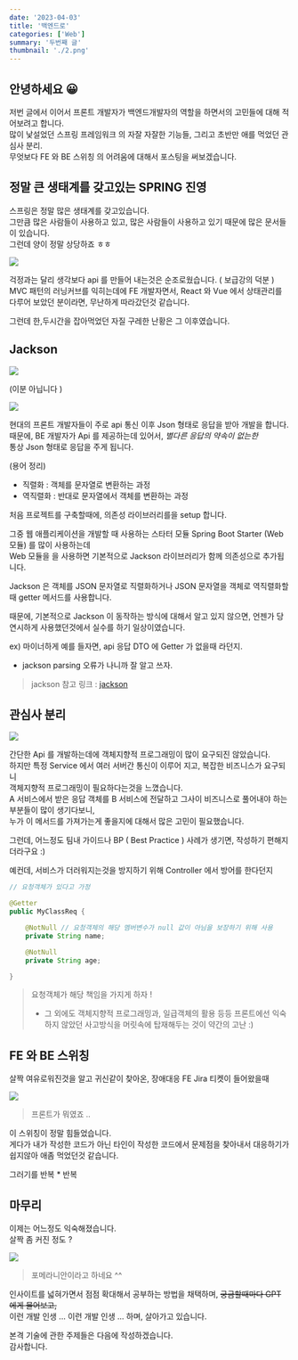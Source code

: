```yaml
---
date: '2023-04-03'
title: '백엔드로'
categories: ['Web']
summary: '두번째 글'
thumbnail: './2.png'
---
```


## 안녕하세요 😀<br/>

저번 글에서 이어서 프론트 개발자가 백엔드개발자의 역할을 하면서의 고민들에 대해 적어보려고 합니다. <br/>
많이 낯설었던 스프링 프레임워크 의 자잘 자잘한 기능들, 그리고 초반만 애를 먹었던 관심사 분리. <br/>
무엇보다 FE 와 BE 스위칭 의 어려움에 대해서 포스팅을 써보겠습니다. <br/>

## 정말 큰 생태계를 갖고있는 SPRING 진영

스프링은 정말 많은 생태계를 갖고있습니다. <br/>
그만큼 많은 사람들이 사용하고 있고, 많은 사람들이 사용하고 있기 때문에 많은 문서들이 있습니다. <br/>
그런데 양이 정말 상당하죠 ㅎㅎ <br/>

![](images/4d440238.png)

걱정과는 달리 생각보다 api 를 만들어 내는것은 순조로웠습니다. ( 보급강의 덕분 ) <br/>
MVC 패턴의 러닝커브를 익히는데에 FE 개발자면서, React 와 Vue 에서 상태관리를 다루어 보았던 분이라면, 무난하게 따라갔던것 같습니다. <br/>

그런데 한,두시간을 잡아먹었던 자질 구레한 난황은 그 이후였습니다. <br/>

## Jackson

![](images/7b727d5c.png)

(이분 아닙니다 )

![](images/0d34d411.png)

현대의 프론트 개발자들이 주로 api 통신 이후 Json 형태로 응답을 받아 개발을 합니다. <br/>
때문에, BE 개발자가 Api 를 제공하는데 있어서, _별다른 응답의 약속이 없는한_ <br/>
통상 Json 형태로 응답을 주게 됩니다. <br/>

(용어 정리) <br/>

- 직렬화 : 객체를 문자열로 변환하는 과정
- 역직렬화 : 반대로 문자열에서 객체를 변환하는 과정

처음 프로젝트를 구축할때에, 의존성 라이브러리를을 setup 합니다. <br/>

그중 웹 애플리케이션을 개발할 때 사용하는 스타터 모듈 Spring Boot Starter (Web 모듈) 를 많이 사용하는데 <br/>
Web 모듈을 을 사용하면 기본적으로 Jackson 라이브러리가 함께 의존성으로 추가됩니다.

Jackson 은 객체를 JSON 문자열로 직렬화하거나 JSON 문자열을 객체로 역직렬화할 때 getter 메서드를 사용합니다.

때문에, 기본적으로 Jackson 이 동작하는 방식에 대해서 알고 있지 않으면, 언젠가 당연시하게 사용했던것에서 실수를 하기 일상이였습니다. <br/>

ex) 마이너하게 예를 들자면, api 응답 DTO 에 Getter 가 없을때 라던지.

- jackson parsing 오류가 나니까 잘 알고 쓰자.

> jackson 참고 링크 : [jackson](https://mommoo.tistory.com/83)

## 관심사 분리

![](images/351128d7.png)

간단한 Api 를 개발하는데에 객체지향적 프로그래밍이 많이 요구되진 않았습니다. <br/>
하지만 특정 Service 에서 여러 서버간 통신이 이루어 지고, 복잡한 비즈니스가 요구되니 <br/>
객체지향적 프로그래밍이 필요하다는것을 느꼈습니다. <br/>
A 서비스에서 받은 응답 객체를 B 서비스에 전달하고 그사이 비즈니스로 풀어내야 하는 부분들이 많이 생기다보니, <br/>
누가 이 메서드를 가져가는게 좋을지에 대해서 많은 고민이 필요했습니다.

그런데, 어느정도 팀내 가이드나 BP ( Best Practice ) 사례가 생기면, 작성하기 편해지더라구요 :)

예컨데, 서비스가 더러워지는것을 방지하기 위해 Controller 에서 방어를 한다던지

```java
// 요청객체가 있다고 가정

@Getter
public MyClassReq {

    @NotNull // 요청객체의 해당 멤버변수가 null 값이 아님을 보장하기 위해 사용
    private String name;

    @NotNull
    private String age;

}
```

> 요청객체가 해당 책임을 가지게 하자 ! <br/>
>
> - 그 외에도 객체지향적 프로그래밍과, 일급객체의 활용 등등 프론트에선 익숙하지 않았던 사고방식을 머릿속에 탑재해두는 것이 약간의 고난 :)<br/>

## FE 와 BE 스위칭

살짝 여유로워진것을 알고 귀신같이 찾아온, 장애대응 FE Jira 티켓이 들어왔을때

![](images/0cec6634.png)

> 프론트가 뭐였죠 ..

이 스위칭이 정말 힘들었습니다. <br/>
게다가 내가 작성한 코드가 아닌 타인이 작성한 코드에서 문제점을 찾아내서 대응하기가 쉽지않아 애좀 먹었던것 같습니다.

그러기를 반복 \* 반복 <br/>

## 마무리

이제는 어느정도 익숙해졌습니다. <br/>
살짝 좀 커진 정도 ?

![](images/3eb2ba66.png)

> 포메라니안이라고 하네요 ^^

인사이트를 넓혀가면서 점점 확대해서 공부하는 방법을 채택하며, <strike> 궁금할때마다 GPT 에게 물어보고, </strike> <br/>
이런 개발 인생 ... 이런 개발 인생 ... 하며, 살아가고 있습니다. <br/>

본격 기술에 관한 주제들은 다음에 작성하겠습니다. <br/>
감사합니다. <br/>
